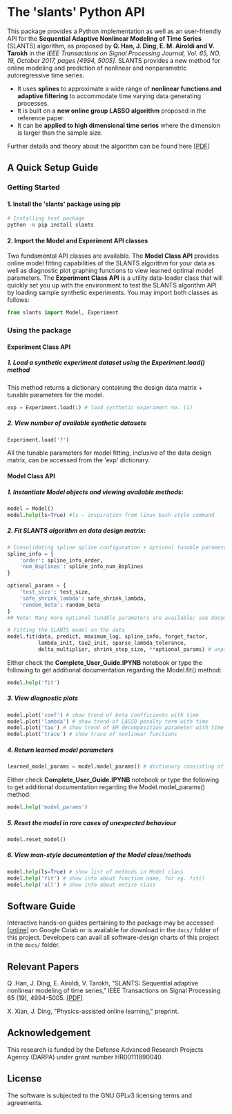 # The 'slants' Python API

This package provides a Python implementation as well as an user-friendly API for the **Sequential Adaptive Nonlinear Modeling of Time Series** (SLANTS) algorithm, as proposed by **Q. Han, J. Ding, E. M. Airoldi and V. Tarokh** in the _IEEE Transactions on Signal Processing Journal, Vol. 65, NO. 19, October 2017, pages [4994, 5005]_. SLANTS provides a new method for online modeling and prediction of nonlinear and nonparametric autoregressive time series. 

- It uses **splines** to approximate a wide range of **nonlinear functions and adaptive filtering** to accommodate time varying data generating processes. 
- It is built on a **new online group LASSO algorithm** proposed in the reference paper. 
- It can be **applied to high dimensional time series** where the dimension is larger than the sample size.

Further details and theory about the algorithm can be found here [[PDF](http://jding.org/jie-uploads/2018/11/slant.pdf)]

## A Quick Setup Guide

### Getting Started 

#### 1. Install the 'slants' package using pip

```bash
# Installing test package
python -m pip install slants
```

#### 2. Import the Model and Experiment API classes

Two fundamental API classes are available. The **Model Class API** provides online model fitting capabilities of the SLANTS algorithm for your data as well as diagnostic plot graphing functions to view learned optimal model parameters. The **Experiment Class API** is a utility data-loader class that will quickly set you up with the environment to test the SLANTS algorithm API by loading sample synthetic experiments. You may import both classes as follows:

```python
from slants import Model, Experiment
```

### Using the package

#### Experiment Class API

##### 1. Load a synthetic experiment dataset using the Experiment.load() method 
This method returns a dictionary containing the design data matrix + tunable parameters for the model.

```python
exp = Experiment.load(1) # load synthetic experiment no. (1)
```
##### 2. View number of available synthetic datasets

```python
Experiment.load('?') 
```

All the tunable parameters for model fitting, inclusive of the data design matrix, can be accessed from the 'exp' dictionary.

#### Model Class API

##### 1. Instantiate Model objects and viewing available methods:

```python
model = Model()
model.help(ls=True) #ls ~ inspiration from linux bash-style command
```
##### 2. Fit SLANTS algorithm on data design matrix:

```python
# Consolidating spline spline configuration + optional tunable parameters 
spline_info = {
    'order': spline_info_order, 
    'num_Bsplines': spline_info_num_Bsplines
}

optional_params = {
    'test_size': test_size, 
    'safe_shrink_lambda': safe_shrink_lambda, 
    'random_beta': random_beta
}
## Note: Many more optional tunable parameters are available; see documentation

# Fitting the SLANTS model on the data 
model.fit(data, predict, maximum_lag, spline_info, forget_factor,  
          lambda_init, tau2_init, sparse_lambda_tolerance,		 				  
          delta_multiplier, shrink_step_size, **optional_params) # unpacking optional args dictionary 
```

Either check the **Complete_User_Guide.IPYNB** notebook or type the following to get additional documentation regarding the Model.fit() method:

```python
model.help('fit')
```

##### 3. View diagnostic plots

```python
model.plot('coef') # show trend of beta coefficients with time
model.plot('lambda') # show trend of LASSO penalty term with time
model.plot('tau') # show trend of EM decomposition parameter with time
model.plot('trace') # show trace of nonlinear functions
``` 

##### 4. Return learned model parameters

```python
learned_model_params = model.model_params() # dictionary consisting of all learned parameters
```

Either check **Complete_User_Guide.IPYNB** notebook or type the following to get additional documentation regarding the Model.model_params() method:

```python
model.help('model_params')
```

##### 5. Reset the model in rare cases of unexpected behaviour

```python
model.reset_model()
``` 

##### 6. View man-style documentation of the Model class/methods

```python
model.help(ls=True) # show list of methods in Model class 
model.help('fit') # show info about function name, for eg. fit()
model.help('all') # show info about entire class
```

## Software Guide

Interactive hands-on guides pertaining to the package may be accessed [[online](https://colab.research.google.com/drive/131JrKNapbWYMLUk67N2UUSBcFiiY_1kd)] on Google Colab or is available for download in the ```docs/``` folder of this project. Developers can avail all software-design charts of this project in the ```docs/``` folder. 

## Relevant Papers

Q .Han, J. Ding, E. Airoldi, V. Tarokh, "SLANTS: Sequential adaptive nonlinear modeling of time series," IEEE Transactions on Signal Processing 65 (19), 4994-5005. [[PDF](http://jding.org/jie-uploads/2018/11/slant.pdf)]

X. Xian, J. Ding, "Physics-assisted online learning," preprint.

## Acknowledgement

This research is funded by the Defense Advanced Research Projects Agency (DARPA) under grant number HR00111890040.

## License

The software is subjected to the GNU GPLv3 licensing terms and agreements. 
